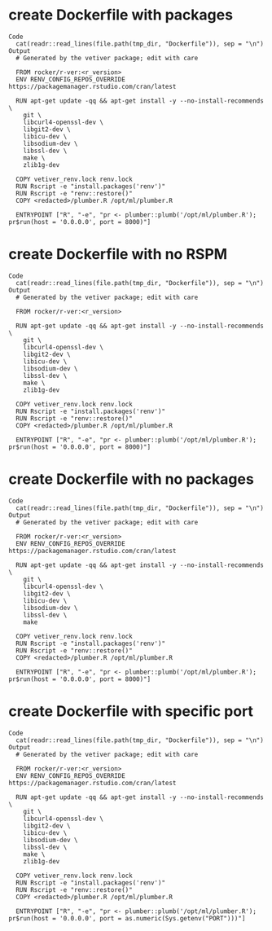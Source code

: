 # create Dockerfile with packages

    Code
      cat(readr::read_lines(file.path(tmp_dir, "Dockerfile")), sep = "\n")
    Output
      # Generated by the vetiver package; edit with care
      
      FROM rocker/r-ver:<r_version>
      ENV RENV_CONFIG_REPOS_OVERRIDE https://packagemanager.rstudio.com/cran/latest
      
      RUN apt-get update -qq && apt-get install -y --no-install-recommends \
        git \
        libcurl4-openssl-dev \
        libgit2-dev \
        libicu-dev \
        libsodium-dev \
        libssl-dev \
        make \
        zlib1g-dev
      
      COPY vetiver_renv.lock renv.lock
      RUN Rscript -e "install.packages('renv')"
      RUN Rscript -e "renv::restore()"
      COPY <redacted>/plumber.R /opt/ml/plumber.R
      
      ENTRYPOINT ["R", "-e", "pr <- plumber::plumb('/opt/ml/plumber.R'); pr$run(host = '0.0.0.0', port = 8000)"]

# create Dockerfile with no RSPM

    Code
      cat(readr::read_lines(file.path(tmp_dir, "Dockerfile")), sep = "\n")
    Output
      # Generated by the vetiver package; edit with care
      
      FROM rocker/r-ver:<r_version>
      
      RUN apt-get update -qq && apt-get install -y --no-install-recommends \
        git \
        libcurl4-openssl-dev \
        libgit2-dev \
        libicu-dev \
        libsodium-dev \
        libssl-dev \
        make \
        zlib1g-dev
      
      COPY vetiver_renv.lock renv.lock
      RUN Rscript -e "install.packages('renv')"
      RUN Rscript -e "renv::restore()"
      COPY <redacted>/plumber.R /opt/ml/plumber.R
      
      ENTRYPOINT ["R", "-e", "pr <- plumber::plumb('/opt/ml/plumber.R'); pr$run(host = '0.0.0.0', port = 8000)"]

# create Dockerfile with no packages

    Code
      cat(readr::read_lines(file.path(tmp_dir, "Dockerfile")), sep = "\n")
    Output
      # Generated by the vetiver package; edit with care
      
      FROM rocker/r-ver:<r_version>
      ENV RENV_CONFIG_REPOS_OVERRIDE https://packagemanager.rstudio.com/cran/latest
      
      RUN apt-get update -qq && apt-get install -y --no-install-recommends \
        git \
        libcurl4-openssl-dev \
        libgit2-dev \
        libicu-dev \
        libsodium-dev \
        libssl-dev \
        make
      
      COPY vetiver_renv.lock renv.lock
      RUN Rscript -e "install.packages('renv')"
      RUN Rscript -e "renv::restore()"
      COPY <redacted>/plumber.R /opt/ml/plumber.R
      
      ENTRYPOINT ["R", "-e", "pr <- plumber::plumb('/opt/ml/plumber.R'); pr$run(host = '0.0.0.0', port = 8000)"]

# create Dockerfile with specific port

    Code
      cat(readr::read_lines(file.path(tmp_dir, "Dockerfile")), sep = "\n")
    Output
      # Generated by the vetiver package; edit with care
      
      FROM rocker/r-ver:<r_version>
      ENV RENV_CONFIG_REPOS_OVERRIDE https://packagemanager.rstudio.com/cran/latest
      
      RUN apt-get update -qq && apt-get install -y --no-install-recommends \
        git \
        libcurl4-openssl-dev \
        libgit2-dev \
        libicu-dev \
        libsodium-dev \
        libssl-dev \
        make \
        zlib1g-dev
      
      COPY vetiver_renv.lock renv.lock
      RUN Rscript -e "install.packages('renv')"
      RUN Rscript -e "renv::restore()"
      COPY <redacted>/plumber.R /opt/ml/plumber.R
      
      ENTRYPOINT ["R", "-e", "pr <- plumber::plumb('/opt/ml/plumber.R'); pr$run(host = '0.0.0.0', port = as.numeric(Sys.getenv("PORT")))"]

